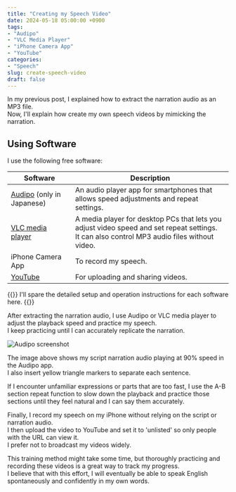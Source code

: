 ```yaml
---
title: "Creating my Speech Video"
date: 2024-05-18 05:00:00 +0900
tags:
- "Audipo"
- "VLC Media Player"
- "iPhone Camera App"
- "YouTube"
categories:
- "Speech"
slug: create-speech-video
draft: false
---
```


In my previous post, I explained how to extract the narration audio as an MP3 file.   
Now, I'll explain how create my own speech videos by mimicking the narration. 

## Using Software

I use the following free software:


| Software | Description |
| --- | --- |
| [Audipo](https://apps.apple.com/jp/app/audipo-%E5%80%8D%E9%80%9F%E5%86%8D%E7%94%9F-%E8%80%B3%E3%82%B3%E3%83%94-%E3%83%AA%E3%82%B9%E3%83%8B%E3%83%B3%E3%82%B0%E3%81%AB/id607971056) (only in Japanese) | An audio player app for smartphones that allows speed adjustments and repeat settings. |
| [VLC media player](https://www.videolan.org/index.html) | A media player for desktop PCs that lets you adjust video speed and set repeat settings.</br> It can also control MP3 audio files without video. |
| iPhone Camera App | To record my speech. |
| [YouTube](https://www.youtube.com/) | For uploading and sharing videos. |

{{<alert title="Note" color="primary">}}
I'll spare the detailed setup and operation instructions for each software here.
{{</alert>}}

After extracting the narration audio, I use Audipo or VLC media player to adjust the playback speed and practice my speech.   
I keep practicing until I can accurately replicate the narration.

![Audipo screenshot](/docsy/imgs/2024-05-18-audipo-screenshot.png)

The image above shows my script narration audio playing at 90% speed in the Audipo app.  
I also insert yellow triangle markers to separate each sentence.

If I encounter unfamiliar expressions or parts that are too fast, I use the A-B section repeat function to slow down the playback and practice those sections until they feel natural and I can say them accurately.

Finally, I record my speech on my iPhone without relying on the script or narration audio.   
I then upload the video to YouTube and set it to 'unlisted' so only people with the URL can view it.   
I prefer not to broadcast my videos widely.

This training method might take some time, but thoroughly practicing and recording these videos is a great way to track my progress.   
I believe that with this effort, I will eventually be able to speak English spontaneously and confidently in my own words.

